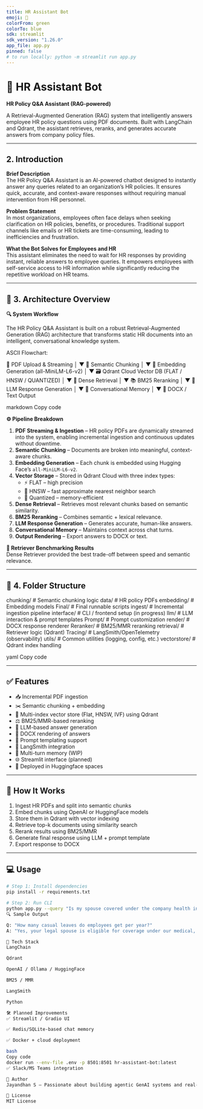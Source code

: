 ```yaml
---
title: HR Assistant Bot
emoji: 🤖
colorFrom: green
colorTo: blue
sdk: streamlit
sdk_version: "1.26.0"
app_file: app.py
pinned: false
# to run locally: python -m streamlit run app.py
---
```


# 🤖 HR Assistant Bot

**HR Policy Q&A Assistant (RAG-powered)**

A Retrieval-Augmented Generation (RAG) system that intelligently answers employee HR policy questions using PDF documents. Built with LangChain and Qdrant, the assistant retrieves, reranks, and generates accurate answers from company policy files.

---

## 2. Introduction

**Brief Description**  
The HR Policy Q&A Assistant is an AI-powered chatbot designed to instantly answer any queries related to an organization’s HR policies. It ensures quick, accurate, and context-aware responses without requiring manual intervention from HR personnel.

**Problem Statement**  
In most organizations, employees often face delays when seeking clarification on HR policies, benefits, or procedures. Traditional support channels like emails or HR tickets are time-consuming, leading to inefficiencies and frustration.

**What the Bot Solves for Employees and HR**  
This assistant eliminates the need to wait for HR responses by providing instant, reliable answers to employee queries. It empowers employees with self-service access to HR information while significantly reducing the repetitive workload on HR teams.

---

## 🧠 3. Architecture Overview

**🔍 System Workflow**  

The HR Policy Q&A Assistant is built on a robust Retrieval-Augmented Generation (RAG) architecture that transforms static HR documents into an intelligent, conversational knowledge system.

ASCII Flowchart:

📄 PDF Upload & Streaming
│
▼
🧩 Semantic Chunking
│
▼
🔢 Embedding Generation (all-MiniLM-L6-v2)
│
▼
🗃️ Qdrant Cloud Vector DB (FLAT / HNSW / QUANTIZED)
│
▼
🎯 Dense Retrieval
│
▼
📚 BM25 Reranking
│
▼
🤖 LLM Response Generation
│
▼
💬 Conversational Memory
│
▼
📄 DOCX / Text Output

markdown
Copy code

**⚙️ Pipeline Breakdown**  

1. **PDF Streaming & Ingestion** – HR policy PDFs are dynamically streamed into the system, enabling incremental ingestion and continuous updates without downtime.  
2. **Semantic Chunking** – Documents are broken into meaningful, context-aware chunks.  
3. **Embedding Generation** – Each chunk is embedded using Hugging Face’s `all-MiniLM-L6-v2`.  
4. **Vector Storage** – Stored in Qdrant Cloud with three index types:  
   - ⚡ FLAT – high precision  
   - 🧭 HNSW – fast approximate nearest neighbor search  
   - 💾 Quantized – memory-efficient  
5. **Dense Retrieval** – Retrieves most relevant chunks based on semantic similarity.  
6. **BM25 Reranking** – Combines semantic + lexical relevance.  
7. **LLM Response Generation** – Generates accurate, human-like answers.  
8. **Conversational Memory** – Maintains context across chat turns.  
9. **Output Rendering** – Export answers to DOCX or text.

**🧪 Retriever Benchmarking Results**  
Dense Retriever provided the best trade-off between speed and semantic relevance.

---

## 📂 4. Folder Structure

chunking/ # Semantic chunking logic
data/ # HR policy PDFs
embedding/ # Embedding models
Final/ # Final runnable scripts
ingest/ # Incremental ingestion pipeline
interface/ # CLI / frontend setup (in progress)
llm/ # LLM interaction & prompt templates
Prompt/ # Prompt customization
render/ # DOCX response renderer
Reranker/ # BM25/MMR reranking
retrieval/ # Retriever logic (Qdrant)
Tracing/ # LangSmith/OpenTelemetry (observability)
utils/ # Common utilities (logging, config, etc.)
vectorstore/ # Qdrant index handling

yaml
Copy code

---

## ✅ Features

- 📥 Incremental PDF ingestion  
- ✂️ Semantic chunking + embedding  
- 🧠 Multi-index vector store (Flat, HNSW, IVF) using Qdrant  
- ⚖️ BM25/MMR-based reranking  
- 💬 LLM-based answer generation  
- 🧾 DOCX rendering of answers  
- 🧠 Prompt templating support  
- 📡 LangSmith integration  
- 🧠 Multi-turn memory (WIP)  
- 🌐 Streamlit interface (planned)  
- 🐳 Deployed in Huggingface spaces

---

## 🚀 How It Works

1. Ingest HR PDFs and split into semantic chunks  
2. Embed chunks using OpenAI or HuggingFace models  
3. Store them in Qdrant with vector indexing  
4. Retrieve top-k documents using similarity search  
5. Rerank results using BM25/MMR  
6. Generate final response using LLM + prompt template  
7. Export response to DOCX

---

## 💻 Usage

```bash
# Step 1: Install dependencies
pip install -r requirements.txt

# Step 2: Run CLI
python app.py --query "Is my spouse covered under the company health insurance?"
🔍 Sample Output

Q: "How many casual leaves do employees get per year?"
A: "Yes, your legal spouse is eligible for coverage under our medical, dental, and vision plans. You will need to provide documentation to verify their eligibility."

🧰 Tech Stack
LangChain

Qdrant

OpenAI / Ollama / HuggingFace

BM25 / MMR

LangSmith

Python

🛠️ Planned Improvements
✅ Streamlit / Gradio UI

✅ Redis/SQLite-based chat memory

✅ Docker + cloud deployment

bash
Copy code
docker run --env-file .env -p 8501:8501 hr-assistant-bot:latest
✅ Slack/MS Teams integration

👤 Author
Jayandhan S — Passionate about building agentic GenAI systems and real-world AI assistants.

📜 License
MIT License
